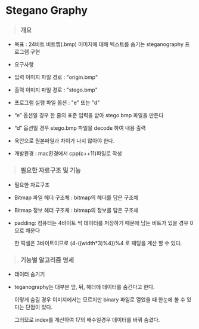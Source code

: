 # Stegano Graphy

> ### 개요
  * 목표 : 24비트 비트맵(.bmp) 이미지에 대해 텍스트를 숨기는 steganography 프로그램 구현
  
  * 요구사항
   
   * 입력 이미지 파일 경로 : "origin.bmp"
   
   * 출력 이미지 파일 경로 : "stego.bmp"
    
   * 프로그램 실행 파일 옵션 : "e" 또는 "d"
    
   * “e” 옵션일 경우 한 줄의 표준 입력을 받아 stego.bmp 파일을 만든다
    
   * “d” 옵션일 경우 stego.bmp 파일을 decode 하여 내용 출력
    
   * 육안으로 원본파일과 차이가 나지 않아야 한다.
    
   * 개발환경 : mac환경에서 cpp(c++11)파일로 작성
 
> ### 필요한 자료구조 및 기능
  * 필요한 자료구조
   
   * Bitmap 파일 헤더 구조체 : bitmap의 헤더를 담은 구조체
   
   * Bitmap 정보 헤더 구조체 : bitmap의 정보를 담은 구조체
   
   * padding: 컴퓨터는 4바이트 씩 데이터를 저장하기 때문에 남는 비트가 있을 경우 0으로 채운다
              
     한 픽셀은 3바이트이므로 (4-((width*3)%4))%4 로 패딩을 계산 할 수 있다.
 
> ### 기능별 알고리즘 명세
  * 데이터 숨기기
   
   * teganography는 대부분 앞, 뒤, 헤더에 데이터를 숨긴다고 한다. 
   
     이렇게 숨길 경우 이미지에서는 모르지만 binary 파일로 열었을 때 한눈에 볼 수 있다는 단점이 있다. 
     
     그러므로 index를 계산하여 17의 배수일경우 데이터를 바꿔 숨겼다.
          
          

 
